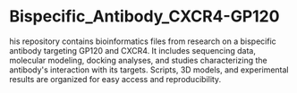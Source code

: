 # Bispecific_Antibody_CXCR4-GP120
his repository contains bioinformatics files from research on a bispecific antibody targeting GP120 and CXCR4. It includes sequencing data, molecular modeling, docking analyses, and studies characterizing the antibody's interaction with its targets. Scripts, 3D models, and experimental results are organized for easy access and reproducibility.
